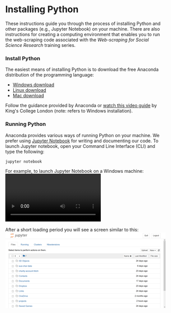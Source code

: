 # Installing Python

These instructions guide you through the process of installing Python and other packages (e.g., Jupyter Notebook) on your machine. There are also instructions for creating a computing environment that enables you to run the web-scraping code associated with the *Web-scraping for Social Science Research* training series.

### Install Python

The easiest means of installing Python is to download the free Anaconda distribution of the programming language:
* <a href="https://www.anaconda.com/distribution/#windows" target=_blank>Windows download</a>
* <a href="https://www.anaconda.com/distribution/#linux" target=_blank>Linux download</a>
* <a href="https://www.anaconda.com/distribution/#macos" target=_blank>Mac download</a>

Follow the guidance provided by Anaconda or <a href="https://www.youtube.com/watch?1=&v=a-a79gH6fB8" target=_blank>watch this video guide</a> by King's College London (note: refers to Windows installation).

### Running Python

Anaconda provides various ways of running Python on your machine. We prefer using <a href="https://jupyter.org/" target=_blank>Jupyter Notebook</a> for writing and documenting our code.
To launch Jupyter notebook, open your Command Line Interface (CLI) and type the following:
```
jupyter notebook
```

For example, to launch Jupyter Notebook on a Windows machine:
![CLI](./assets/videos/windows-cli.mp4)


After a short loading period you will see a screen similar to this:
![Jupyter server](./assets/images/jupyter-server.png)